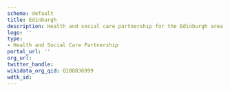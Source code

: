 ```yaml
---
schema: default
title: Edinburgh
description: Health and social care partnership for the Edinburgh area
logo: ''
type:
- Health and Social Care Partnership
portal_url: ''
org_url: 
twitter_handle: 
wikidata_org_qid: Q108836999
wdtk_id: 
---
```

